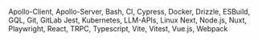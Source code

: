 Apollo-Client, Apollo-Server, Bash, CI, Cypress, Docker, Drizzle, ESBuild,
GQL, Git, GitLab Jest, Kubernetes, LLM-APIs, Linux Next, Node.js, Nuxt,
Playwright, React, TRPC, Typescript, Vite, Vitest, Vue.js, Webpack

